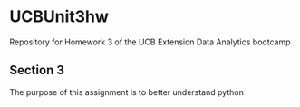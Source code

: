 # UCBUnit3hw
Repository for Homework 3 of the UCB Extension Data Analytics bootcamp
## Section 3
The purpose of this assignment is to better understand python
